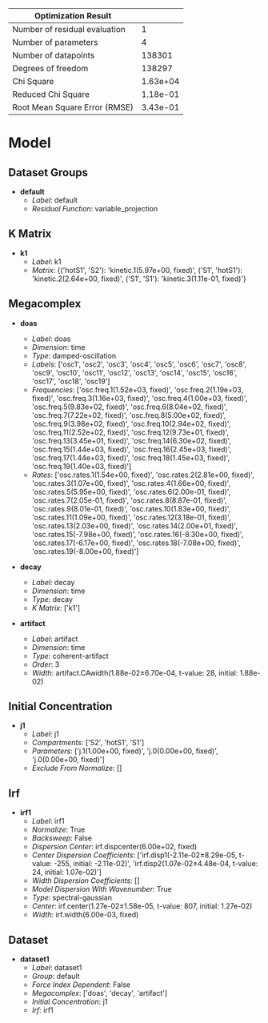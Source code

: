 | Optimization Result           |          |
|-------------------------------|----------|
| Number of residual evaluation | 1        |
| Number of parameters          | 4        |
| Number of datapoints          | 138301   |
| Degrees of freedom            | 138297   |
| Chi Square                    | 1.63e+04 |
| Reduced Chi Square            | 1.18e-01 |
| Root Mean Square Error (RMSE) | 3.43e-01 |

# Model

## Dataset Groups

- **default**
  - _Label_: default
  - _Residual Function_: variable_projection


## K Matrix

- **k1**
  - _Label_: k1
  - _Matrix_: {('hotS1', 'S2'): 'kinetic.1(5.97e+00, fixed)', ('S1', 'hotS1'): 'kinetic.2(2.64e+00, fixed)', ('S1', 'S1'): 'kinetic.3(1.11e-01, fixed)'}


## Megacomplex

- **doas**
  - _Label_: doas
  - _Dimension_: time
  - _Type_: damped-oscillation
  - _Labels_: ['osc1', 'osc2', 'osc3', 'osc4', 'osc5', 'osc6', 'osc7', 'osc8', 'osc9', 'osc10', 'osc11', 'osc12', 'osc13', 'osc14', 'osc15', 'osc16', 'osc17', 'osc18', 'osc19']
  - _Frequencies_: ['osc.freq.1(1.52e+03, fixed)', 'osc.freq.2(1.19e+03, fixed)', 'osc.freq.3(1.16e+03, fixed)', 'osc.freq.4(1.00e+03, fixed)', 'osc.freq.5(9.83e+02, fixed)', 'osc.freq.6(8.04e+02, fixed)', 'osc.freq.7(7.22e+02, fixed)', 'osc.freq.8(5.00e+02, fixed)', 'osc.freq.9(3.98e+02, fixed)', 'osc.freq.10(2.94e+02, fixed)', 'osc.freq.11(2.52e+02, fixed)', 'osc.freq.12(9.73e+01, fixed)', 'osc.freq.13(3.45e+01, fixed)', 'osc.freq.14(6.30e+02, fixed)', 'osc.freq.15(1.44e+03, fixed)', 'osc.freq.16(2.45e+03, fixed)', 'osc.freq.17(1.44e+03, fixed)', 'osc.freq.18(1.45e+03, fixed)', 'osc.freq.19(1.40e+03, fixed)']
  - _Rates_: ['osc.rates.1(1.54e+00, fixed)', 'osc.rates.2(2.81e+00, fixed)', 'osc.rates.3(1.07e+00, fixed)', 'osc.rates.4(1.66e+00, fixed)', 'osc.rates.5(5.95e+00, fixed)', 'osc.rates.6(2.00e-01, fixed)', 'osc.rates.7(2.05e-01, fixed)', 'osc.rates.8(8.87e-01, fixed)', 'osc.rates.9(8.01e-01, fixed)', 'osc.rates.10(1.83e+00, fixed)', 'osc.rates.11(1.09e+00, fixed)', 'osc.rates.12(3.18e-01, fixed)', 'osc.rates.13(2.03e+00, fixed)', 'osc.rates.14(2.00e+01, fixed)', 'osc.rates.15(-7.98e+00, fixed)', 'osc.rates.16(-8.30e+00, fixed)', 'osc.rates.17(-6.17e+00, fixed)', 'osc.rates.18(-7.08e+00, fixed)', 'osc.rates.19(-8.00e+00, fixed)']

- **decay**
  - _Label_: decay
  - _Dimension_: time
  - _Type_: decay
  - _K Matrix_: ['k1']

- **artifact**
  - _Label_: artifact
  - _Dimension_: time
  - _Type_: coherent-artifact
  - _Order_: 3
  - _Width_: artifact.CAwidth(1.88e-02±6.70e-04, t-value: 28, initial: 1.88e-02)


## Initial Concentration

- **j1**
  - _Label_: j1
  - _Compartments_: ['S2', 'hotS1', 'S1']
  - _Parameters_: ['j.1(1.00e+00, fixed)', 'j.0(0.00e+00, fixed)', 'j.0(0.00e+00, fixed)']
  - _Exclude From Normalize_: []


## Irf

- **irf1**
  - _Label_: irf1
  - _Normalize_: True
  - _Backsweep_: False
  - _Dispersion Center_: irf.dispcenter(6.00e+02, fixed)
  - _Center Dispersion Coefficients_: ['irf.disp1(-2.11e-02±8.29e-05, t-value: -255, initial: -2.11e-02)', 'irf.disp2(1.07e-02±4.48e-04, t-value: 24, initial: 1.07e-02)']
  - _Width Dispersion Coefficients_: []
  - _Model Dispersion With Wavenumber_: True
  - _Type_: spectral-gaussian
  - _Center_: irf.center(1.27e-02±1.58e-05, t-value: 807, initial: 1.27e-02)
  - _Width_: irf.width(6.00e-03, fixed)


## Dataset

- **dataset1**
  - _Label_: dataset1
  - _Group_: default
  - _Force Index Dependent_: False
  - _Megacomplex_: ['doas', 'decay', 'artifact']
  - _Initial Concentration_: j1
  - _Irf_: irf1


